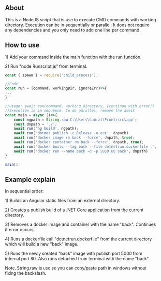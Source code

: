 
<h2>About</h2>
This is a NodeJS script that is use to execute CMD commands with working directory. Execution can be in sequentially or parallel. It does not require any dependencies and you only need to add one line per command.

<h2>How to use</h2>
<p>1) Add your command inside the main function with the run function.</p>

<p>2) Run "node Runscript.js" from terminal.</p>

```javascript
const { spawn } = require('child_process');

//Code
const run = (command, workingDir, ignoreErr)=>{
...
}

//Usage: await run(command, working_directory, [continue with error])
//Execution is in sequence. To do parallel, remove the await
const main = async ()=>{
    const ngpath = String.raw`C:\Users\Labrat\Front\src\app`;
    const dnpath = './';
    await run('ng build', ngpath);
    await run('dotnet publish -c Release -o out', dnpath)
    await run('docker image rm back --force', dnpath, true);
    await run('docker container rm back --force', dnpath, true);
    await run('docker build --tag back --file dotnetrun.dockerfile .', dnpath);
    await run('docker run --name back -d -p 5000:80 back', dnpath)
}

main();
```

<h2>Example explain</h2>
<p>In sequential order:</p>
<p>1) Builds an Angular static files from an external directory.</p>
<p>2) Creates a publish build of a .NET Core application from the current directory.</p>
<p>3) Removes a docker image and container with the name "back". Continues if error occurs.</p>
<p>4) Runs a dockerfile call "dotnetrun.dockerfile" from the current directory which will build a new "back" image.</p>
<p>5) Runs the newly created "back" image with publish port 5000 from internal port 80. Also runs detached from terminal with the name "back".</p>
<p>Note, String.raw is use so you can copy/paste path in windows without fixing the backslash.</p>

